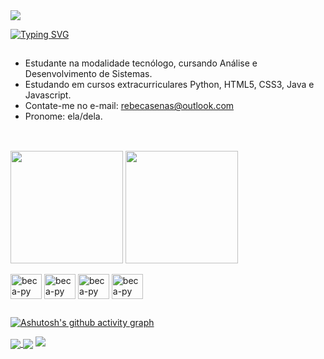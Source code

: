 <div>
<!-- animação (para gerar um novo acesse: https://capsule-render.vercel.app/   ) -->
  <img widht=100% src="https://capsule-render.vercel.app/api?type=venom&height=169&color=dda74b&text=Olá!%20Sou%20a%20Rebeca%20Sena&reversal=false&fontColor=df4b66&fontSize=40&fontAlignY=50&descAlign=60">

<!-- Frase em loop (site para gerar um novo:  https://readme-typing-svg.herokuapp.com/demo/?font=arial&color=F75C11&lines=Estagiaria+em+produtos+digitais+na+Natura+%26+Co  ) -->
[![Typing SVG](https://readme-typing-svg.herokuapp.com?font=arial&pause=1000&color=F75C11&width=435&lines=Estagiaria+em+produtos+digitais+na+Natura+%26+Co)](https://git.io/typing-svg)
</div>

##

- Estudante na modalidade tecnólogo, cursando Análise e Desenvolvimento de Sistemas.
- Estudando em cursos extracurriculares Python, HTML5, CSS3, Java e Javascript.
- Contate-me no e-mail: rebecasenas@outlook.com
- Pronome: ela/dela.
##
<br>
<div style="display: inline-block;>
  
<!-- Contador star, commits etc. -->
  <a href="https://github.com/Rebecasenas">
    <img align="center" height="180em" src="https://github-readme-stats.vercel.app/api?username=rebecasenas&hide=contribs&show_icons=true&theme=onedark&include_all_commits-true&count_private-true"/>
<!-- Linguagens mais usadas-->
    <img align="center" height="180em" src="https://github-readme-stats.vercel.app/api/top-langs/?username=rebecasenas&theme=onedark"/>
  </a>


  <!-- ícones de linguagens -->
</div>
<div style="display: inline-block;"><br>
  <img align="center" alt="beca-py" height="40" width="50"  src="https://cdn.jsdelivr.net/gh/devicons/devicon@latest/icons/python/python-original.svg" />
  <img align="center" alt="beca-py" height="40" width="50" src="https://cdn.jsdelivr.net/gh/devicons/devicon@latest/icons/css3/css3-original.svg" />
  <img align="center" alt="beca-py" height="40" width="50" src="https://cdn.jsdelivr.net/gh/devicons/devicon@latest/icons/html5/html5-original.svg" />
  <img align="center" alt="beca-py" height="40" width="50" src="https://cdn.jsdelivr.net/gh/devicons/devicon@latest/icons/javascript/javascript-original.svg" />
</div>

##
<!-- Gráfico. Para gerar um novo acesse o tutorial em: https://github.com/Ashutosh00710/github-readme-activity-graph?tab=readme-ov-file#how-to-use  ) -->
[![Ashutosh's github activity graph](https://github-readme-activity-graph.vercel.app/graph?username=rebecasenas&bg_color=0d1117&color=ddb141&line=dca74c&point=ea5757&area=true&hide_border=true)](https://github.com/ashutosh00710/github-readme-activity-graph)
<div>


<!-- Redes sociais -->
<div style="display: inline-block;">
  <a href="https://www.instagram.com/red_becka/" target="_blank">
  <img align="center" src="https://img.shields.io/badge/Instagram-E4405F?style=for-the-badge&logo=instagram&logoColor=white" >
</a>
  <a href="https://www.linkedin.com/in/rebeca-sena-dos-santos-aa9365314/" target="_blank">
  <img align="center" src="https://img.shields.io/badge/LinkedIn-0077B5?style=for-the-badge&logo=linkedin&logoColor=white" >
</a>
</div>


<!-- Animação no footer. para gerar uma nova acesse:  https://capsule-render.vercel.app/   ) -->
  <img widht=100% src="https://capsule-render.vercel.app/api?type=waving&height=169&color=dda74b&reversal=true&fontColor=df4b66&fontSize=40&fontAlignY=50&descAlign=60&section=footer">
</div>
